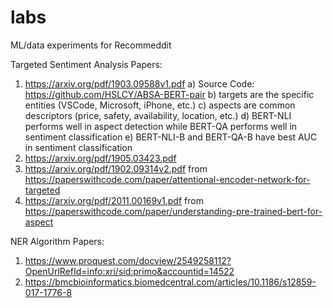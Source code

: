 # labs
ML/data experiments for Recommeddit

Targeted Sentiment Analysis Papers: 
1) https://arxiv.org/pdf/1903.09588v1.pdf
  a) Source Code: https://github.com/HSLCY/ABSA-BERT-pair
  b) targets are the specific entities (VSCode, Microsoft, iPhone, etc.)
  c) aspects are common descriptors (price, safety, availability, location, etc.)
  d) BERT-NLI performs well in aspect detection while BERT-QA performs well in sentiment classification
  e) BERT-NLI-B and BERT-QA-B have best AUC in sentiment classification
2) https://arxiv.org/pdf/1905.03423.pdf
3) https://arxiv.org/pdf/1902.09314v2.pdf from https://paperswithcode.com/paper/attentional-encoder-network-for-targeted
4) https://arxiv.org/pdf/2011.00169v1.pdf from https://paperswithcode.com/paper/understanding-pre-trained-bert-for-aspect

NER Algorithm Papers:
1) https://www.proquest.com/docview/2549258112?OpenUrlRefId=info:xri/sid:primo&accountid=14522
2) https://bmcbioinformatics.biomedcentral.com/articles/10.1186/s12859-017-1776-8
